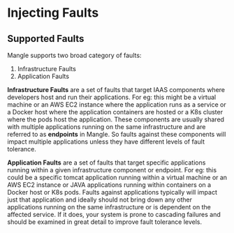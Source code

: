 # Injecting Faults

## Supported Faults

Mangle supports two broad category of faults:

1. Infrastructure Faults
2. Application Faults

**Infrastructure Faults** are a set of faults that target IAAS components where developers host and run their applications.  For eg: this might be a virtual machine or an AWS EC2 instance where the application runs as a service or a Docker host where the application containers are hosted or a K8s cluster where the pods host the application. These components are usually shared with multiple applications running on the same infrastructure and are referred to as **endpoints** in Mangle. So faults against these components will impact multiple applications unless they have different levels of fault tolerance.

**Application Faults** are a set of faults that target specific applications running within a given infrastructure component or endpoint.  For eg: this could be a specific tomcat application running within a virtual machine or an AWS EC2 instance or JAVA applications running within containers on a Docker host or K8s pods. Faults against applications typically will impact just that application and ideally should not bring down any other applications running on the same infrastructure or is dependent on the affected service. If it does, your system is prone to cascading failures and should be examined in great detail to improve fault tolerance levels.


